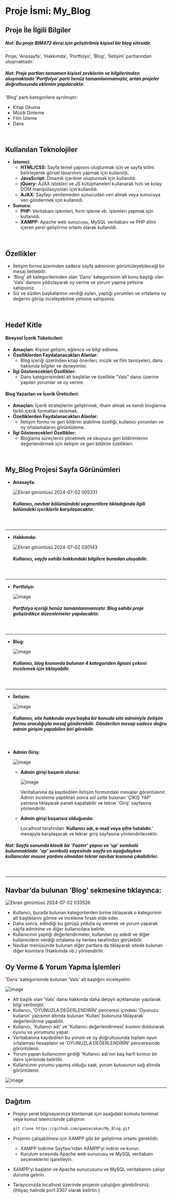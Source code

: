# Proje İsmi: My_Blog

## Proje İle İlgili Bilgiler
##### *Not: Bu proje BIM472 dersi için geliştirilmiş kişisel bir blog sitesidir.*

Proje; 'Anasayfa', 'Hakkımda', 'Portfolyo', 'Blog', 'İletişim' partlarından oluşmaktadır. 

##### *Not: Proje partları tamamen kişisel zevklerim ve bilgilerimden oluşmaktadır.'Portfolyo' partı henüz tamamlanmamıştır, artan projeler doğrultusunda eklenim yapılacaktır.*

'Blog' partı kategorilere ayrılmıştır:

- Kitap Okuma
- Müzik Dinleme
- Film İzleme
- Dans

<br>

## Kullanılan Teknolojiler
- **İstemci:**
  - **HTML/CSS:** Sayfa temel yapısını oluşturmak için ve sayfa stilini belirleyerek görsel tasarımını yapmak için kullanıldı.
  - **JavaScript:** Dinamik içerikler oluşturmak için kullanıldı.
  - **jQuery:** AJAX istekleri ve JS kütüphaneleri kullanarak hızlı ve kolay DOM manipülasyonları için kullanıldı.
  - **AJAX:** Sayfayı yenilemeden sunucudan veri almak veya sunucuya veri göndermek için kullanıldı.
- **Sunucu:**
  - **PHP:** Veritabanı işlemleri, form işleme vb. işlemleri yapmak için kullanıldı.
  - **XAMPP:** Apache web sunucusu, MySQL veritabanı ve PHP dilini içeren yerel geliştirme ortamı olarak kullanıldı.

<br>

## Özellikler

- İletişim formu üzerinden sadece sayfa admininin görüntüleyebileceği bir mesaj iletilebilir.
- 'Blog' alt kategorilerinden olan 'Dans' kategorisinin alt konu başlığı olan 'Vals' dansını yıldızlayarak oy verme ve yorum yapma yetisine sahipsiniz.
- Siz ve sizden başkalarının verdiği oyları, yaptığı yorumları ve ortalama oy değerini görüp inceleyebilme yetisine sahipsiniz.

<br>

## Hedef Kitle

#### Bireysel İçerik Tüketicileri:
- **Amaçları:** Kişisel gelişim, eğlence ve bilgi edinme.
- **Özelliklerden Faydalanacakları Alanlar:**
  - Blog içeriği üzerinden kitap önerileri, müzik ve film tavsiyeleri, dans hakkında bilgiler ve deneyimler.
- **İlgi Gösterecekleri Özellikler:**
  - Dans kategorisindeki alt başlıklar ve özellikle "Vals" dansı üzerine yapılan yorumlar ve oy verme.

#### Blog Yazarları ve İçerik Üreticileri:
- **Amaçları:** İçerik stratejilerini geliştirmek, ilham almak ve kendi bloglarına farklı içerik formatları eklemek.
- **Özelliklerden Faydalanacakları Alanlar:**
  - İletişim formu ve geri bildirim alabilme özelliği, kullanıcı yorumları ve oy ortalamalarını görüntüleme.
- **İlgi Gösterecekleri Özellikler:**
  - Bloglama süreçlerini yönetmek ve okuyucu geri bildirimlerini değerlendirmek için iletişim ve geri bildirim özellikleri.

<br>

## My_Blog Projesi Sayfa Görünümleri

- **Anasayfa:**
  
  ![Ekran görüntüsü 2024-07-02 005331](https://github.com/gamzecakan/My_Blog/assets/135230687/17497ca7-99d3-49cf-be50-a252b9a74378)

  ##### *Kullanıcı, navbar bölümündeki segmentlere tıkladığında ilgili bölümdeki içeriklerle karşılaşacaktır.*

<br>
<hr>

- **Hakkımda:**

  ![Ekran görüntüsü 2024-07-02 030143](https://github.com/gamzecakan/My_Blog/assets/135230687/a3e9fd1f-1210-4b07-9896-a07da61419e8)

  ##### *Kullanıcı, sayfa sahibi hakkındaki bilgilere buradan ulaşabilir.*

<br>
<hr>

- **Portfolyo:**
  
  ![image](https://github.com/gamzecakan/My_Blog/assets/135230687/d2c06e06-d66c-4474-ab00-9fff6cea9bb3)

  ##### *Portfolyo içeriği henüz tamamlanmamıştır. Blog sahibi proje geliştirdikçe düzenlemeler yapılacaktır.*

<br>
<hr>

- **Blog:**
  
  ![image](https://github.com/gamzecakan/My_Blog/assets/135230687/6b8c871c-6b73-43e6-9a80-cf736609b2d6)

  ##### *Kullanıcı, blog kısmında bulunan 4 kategoriden ilgisini çekeni incelemek için tıklayabilir.*

<br>
<hr>

- **İletişim:**
  
  ![image](https://github.com/gamzecakan/My_Blog/assets/135230687/4d6a6d56-7bb4-42c0-8068-319100883609)

  ##### *Kullanıcı, site hakkında veya başka bir konuda site adminiyle iletişim formu aracılığıyla mesaj gönderebilir. Gönderilen mesajı sadece doğru admin girişini yapabilen biri görebilir.*

<br>

- **Admin Giriş:**
  
  ![image](https://github.com/gamzecakan/My_Blog/assets/135230687/bfafc9f7-a20b-4b72-b969-d99daf12ab6c)

  - **Admin girişi başarılı olursa:**
    
    ![image](https://github.com/gamzecakan/My_Blog/assets/135230687/464cdb62-cd06-4e7d-9154-2b94e1686fb3)

    Veritabanına da kaydedilen iletişim formundaki mesajlar görüntülenir. Admin inceleme yaptıktan sonra sol üstte bulunan 'ÇIKIŞ YAP' yazısına tıklayarak paneli kapatabilir ve tekrar 'Giriş' sayfasına yönlendirilir.

  - **Admin girişi başarısız olduğunda:**
    
    Localhost tarafından '**Kullanıcı adı, e-mail veya şifre hatalıdır.**' mesajıyla karşılaşacak ve tekrar giriş sayfasına yönlendirilecektir.

##### *Not: Sayfa sonunda klasik bir 'Footer' yapısı ve 'up' sembolü bulunmaktadır. 'up' sembolü sayesinde sayfa en aşağıdayken kullanıcılar mouse yardımı olmadan tekrar navbar kısmına çıkabilirler.*

<br>
<hr>

## Navbar'da bulunan 'Blog' sekmesine tıklayınca:

![Ekran görüntüsü 2024-07-02 033526](https://github.com/gamzecakan/My_Blog/assets/135230687/3ec4a019-0513-4139-9292-31af2ce5ca1e)

- Kullanıcı, burada bulunan kategorilerden birine tıklayarak o kategorinin alt başlıklarını görme ve inceleme fırsatı elde eder.
- Daha sonra, edindiği bu görüşü yıldızla oy vererek ve yorum yaparak sayfa adminine ve diğer kullanıcılara belirtir.
- Kullanıcının yaptığı değerlendirmeler, kullanılan oy adedi ve diğer kullanıcıların verdiği ortalama oy herkes tarafından görülebilir.
- Navbar menüsünde bulunan diğer partlara da tıklayarak sitede bulunan diğer kısımlara (Hakkımda vb.) yönlendirilir.

## Oy Verme & Yorum Yapma İşlemleri
'Dans' kategorisinde bulunan 'Vals' alt başlığını inceleyelim:

![image](https://github.com/gamzecakan/My_Blog/assets/135230687/2383f624-ba69-448f-a803-a0802e7f2b67)

- Alt başlık olan 'Vals' dansı hakkında daha detaylı açıklamalar yapılarak bilgi verilmiştir.
- Kullanıcı, 'OYUNUZLA DEĞERLENDİRİN' penceresi içindeki 'Oyunuzu kullanın' yazısının altında bulunan 'Kullan' butonuna tıklayarak değerlendirme yapabilir.
- Kullanıcı, 'Kullanıcı adı' ve 'Kullanıcı değerlendirmesi' kısmını doldurarak oyunu ve yorumunu yapar.
- Veritabanına kaydedilen bu yorum ve oy doğrultusunda toplam oyun ortalaması hesaplanır ve 'OYUNUZLA DEĞERLENDİRİN' penceresinde görüntülenir.
- Yorum yapan kullanıcının girdiği 'Kullanıcı adı'nın baş harfi kırmızı bir daire içerisinde belirtilir.
- Kullanıcının yorumu yapmış olduğu saat, yorum kutusunun sağ altında görüntülenir.

![image](https://github.com/gamzecakan/My_Blog/assets/135230687/97dacd4a-6783-4dd2-a70e-ee3ba4d999a5)

<hr>

## Dağıtım
- Projeyi yerel bilgisayarınıza klonlamak için aşağıdaki komutu terminal veya komut istemcisinde çalıştırın:
  ```bash
  git clone https://github.com/gamzecakan/My_Blog.git

- Projenin çalışabilmesi için XAMPP gibi bir geliştirme ortamı gereklidir.
  - XAMPP İndirme Sayfası'ndan XAMPP'yi indirin ve kurun.
  - Kurulum sırasında Apache web sunucusu ve MySQL veritabanı seçeneklerini işaretleyin.

- XAMPP'yi başlatın ve Apache sunucusunu ve MySQL veritabanını çalışır duruma getirin.
- Tarayıcınızda localhost üzerinde projenin çalıştığını görebilirsiniz. (ihtiyaç halinde port:3307 olarak belirtin.)
